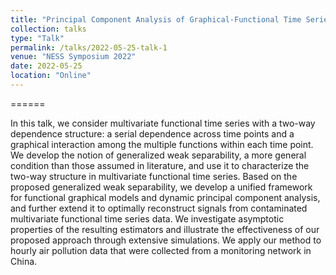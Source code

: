 ```yaml
---
title: "Principal Component Analysis of Graphical-Functional Time Series"
collection: talks
type: "Talk"
permalink: /talks/2022-05-25-talk-1
venue: "NESS Symposium 2022"
date: 2022-05-25
location: "Online"
---
```


======

In this talk, we consider multivariate functional time series with a two-way dependence structure: a serial dependence across time points and a graphical interaction among the multiple functions within each time point. We develop the notion of generalized weak separability, a more general condition than those assumed in literature, and use it to characterize the two-way structure in multivariate functional time series. Based on the proposed generalized weak separability, we develop a unified framework for functional graphical models and dynamic principal component analysis, and further extend it to optimally reconstruct signals from contaminated multivariate functional time series data. We investigate asymptotic properties of the resulting estimators and illustrate the effectiveness of our proposed approach through extensive simulations. We apply our method to hourly air pollution data that were collected from a monitoring network in China.

